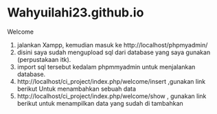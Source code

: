 # Wahyuilahi23.github.io
Welcome
1. jalankan Xampp, kemudian masuk ke http://localhost/phpmyadmin/
2. disini saya sudah mengupload sql dari database yang saya gunakan (perpustakaan itk).
3. import sql tersebut kedalam phpmmyadmin untuk menjalankan database.
4. http://localhost/ci_project/index.php/welcome/insert ,gunakan link berikut Untuk menambahkan sebuah data
5. http://localhost/ci_project/index.php/welcome/show , gunakan link berikut untuk menampilkan data yang sudah di tambahkan
